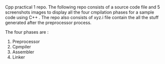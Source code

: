 Cpp practical 1 repo.
The following repo consists of a source code file and 5 screenshots images to display all the four cmpilation phases for a sample code using C++ .
The repo also consists of xyz.i file contain the all the stuff generated after the preprocessor process.

The four phases are :
1. Preprocessor
2. Cpmpiler
3. Assembler
4. Linker
